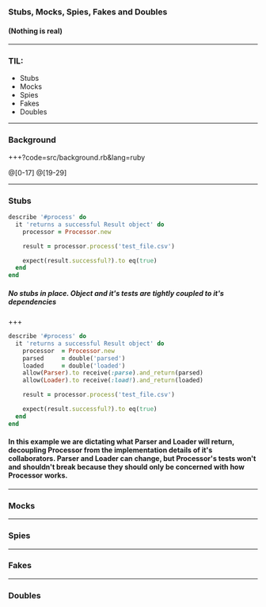 ### Stubs, Mocks, Spies, Fakes and Doubles
#### (Nothing is real)

---

### TIL:

- Stubs
- Mocks
- Spies
- Fakes
- Doubles

---

### Background

+++?code=src/background.rb&lang=ruby

@[0-17]
@[19-29]

---

### Stubs

```ruby
describe '#process' do
  it 'returns a successful Result object' do
    processor = Processor.new

    result = processor.process('test_file.csv')

    expect(result.successful?).to eq(true)
  end
end
```

##### No stubs in place. Object and it's tests are tightly _coupled_ to it's dependencies

+++

```ruby
describe '#process' do
  it 'returns a successful Result object' do
    processor  = Processor.new
    parsed     = double('parsed')
    loaded     = double('loaded')
    allow(Parser).to receive(:parse).and_return(parsed)
    allow(Loader).to receive(:load!).and_return(loaded)

    result = processor.process('test_file.csv')

    expect(result.successful?).to eq(true)
  end
end
```

#### In this example we are dictating what Parser and Loader will return, decoupling Processor from the implementation details of it's collaborators. Parser and Loader can change, but Processor's tests won't and shouldn't break because they should only be concerned with how Processor works.

---

### Mocks

---

### Spies

---

### Fakes

---

### Doubles
